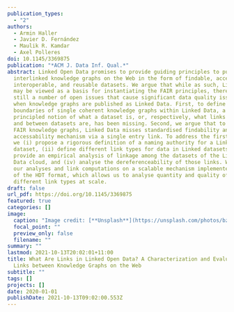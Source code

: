 ```yaml
---
publication_types:
  - "2"
authors:
  - Armin Haller
  - Javier D. Fernández
  - Maulik R. Kamdar
  - Axel Polleres
doi: 10.1145/3369875
publication: "*ACM J. Data Inf. Qual.*"
abstract: Linked Open Data promises to provide guiding principles to publish
  interlinked knowledge graphs on the Web in the form of findable, accessible,
  interoperable, and reusable datasets. We argue that while as such, Linked Data
  may be viewed as a basis for instantiating the FAIR principles, there are
  still a number of open issues that cause significant data quality issues even
  when knowledge graphs are published as Linked Data. First, to define
  boundaries of single coherent knowledge graphs within Linked Data, a
  principled notion of what a dataset is, or, respectively, what links within
  and between datasets are, has been missing. Second, we argue that to enable
  FAIR knowledge graphs, Linked Data misses standardised findability and
  accessability mechanism via a single entry link. To address the first issue,
  we (i) propose a rigorous definition of a naming authority for a Linked Data
  dataset, (ii) define different link types for data in Linked datasets, (iii)
  provide an empirical analysis of linkage among the datasets of the Linked Open
  Data cloud, and (iv) analyse the dereferenceability of those links. We base
  our analyses and link computations on a scalable mechanism implemented on top
  of the HDT format, which allows us to analyse quantity and quality of
  different link types at scale.
draft: false
url_pdf: https://doi.org/10.1145/3369875
featured: true
categories: []
image:
  caption: "Image credit: [**Unsplash**](https://unsplash.com/photos/bzdhc5b3Bxs)"
  focal_point: ""
  preview_only: false
  filename: ""
summary: ""
lastmod: 2021-10-13T20:02:01+11:00
title: What Are Links in Linked Open Data? A Characterization and Evaluation of
  Links between Knowledge Graphs on the Web
subtitle: ""
tags: []
projects: []
date: 2020-01-01
publishDate: 2021-10-13T09:02:00.553Z
---
```

